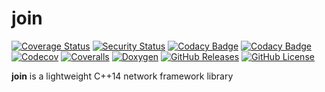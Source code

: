 # join

[![Coverage Status](https://github.com/joinframework/join/workflows/coverage/badge.svg)](https://github.com/joinframework/join/actions?query=workflow%3Acoverage)
[![Security Status](https://github.com/joinframework/join/actions/workflows/security.yml/badge.svg)](https://github.com/joinframework/join/security/code-scanning)
[![Codacy Badge](https://app.codacy.com/project/badge/Grade/c2eda80c815e43748d10b9bde0be7087)](https://app.codacy.com/gh/joinframework/join/dashboard?utm_source=gh&utm_medium=referral&utm_content=&utm_campaign=Badge_grade)
[![Codacy Badge](https://app.codacy.com/project/badge/Coverage/c2eda80c815e43748d10b9bde0be7087)](https://app.codacy.com/gh/joinframework/join/dashboard?utm_source=gh&utm_medium=referral&utm_content=&utm_campaign=Badge_coverage)
[![Codecov](https://codecov.io/gh/joinframework/join/branch/main/graph/badge.svg)](https://codecov.io/gh/joinframework/join)
[![Coveralls](https://coveralls.io/repos/github/joinframework/join/badge.svg?branch=main)](https://coveralls.io/github/joinframework/join?branch=main)
[![Doxygen](https://img.shields.io/badge/docs-doxygen-blue.svg)](https://joinframework.github.io/join/index.html)
[![GitHub Releases](https://img.shields.io/github/release/joinframework/join.svg)](https://github.com/joinframework/join/releases/latest)
[![GitHub License](https://img.shields.io/badge/license-MIT-blue.svg)](https://github.com/joinframework/join/blob/main/LICENSE)

**join** is a lightweight C++14 network framework library
